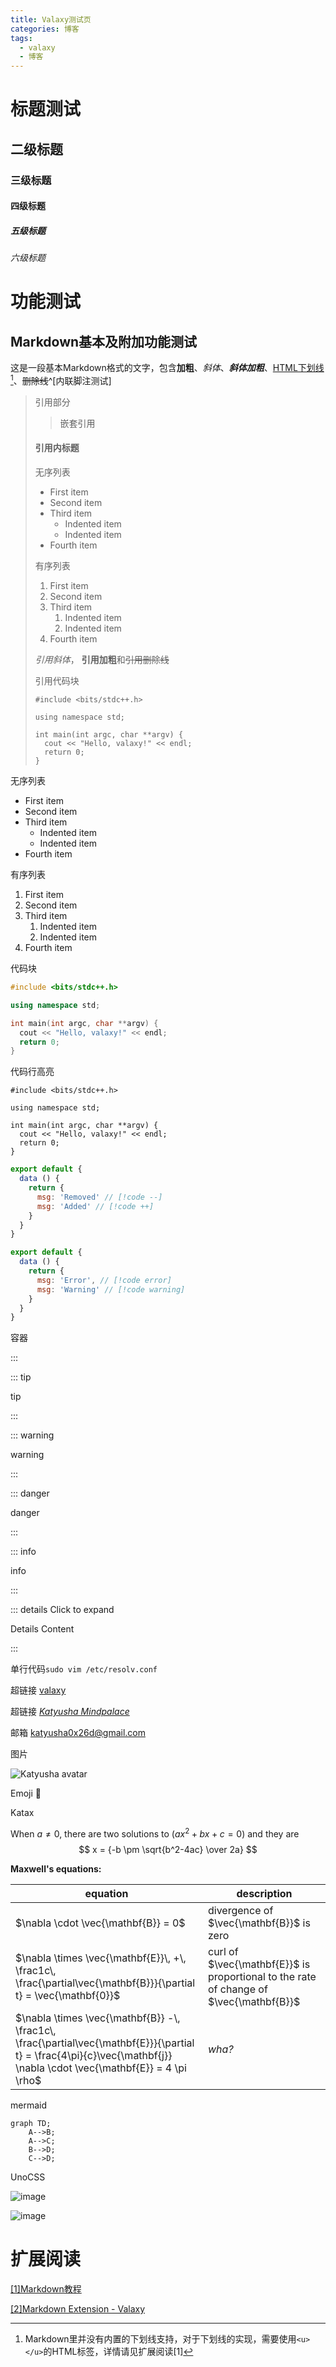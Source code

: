 ```yaml
---
title: Valaxy测试页
categories: 博客
tags:
  - valaxy
  - 博客
---
```


# 标题测试

## 二级标题

### 三级标题

#### 四级标题

##### 五级标题

###### 六级标题

# 功能测试

## Markdown基本及附加功能测试

这是一段基本Markdown格式的文字，包含**加粗**、*斜体*、***斜体加粗***、<u>HTML下划线</u>[^1]、~~删除线~~^[内联脚注测试]

[^1]: Markdown里并没有内置的下划线支持，对于下划线的实现，需要使用`<u></u>`的HTML标签，详情请见扩展阅读[1]

> 引用部分
>
>> 嵌套引用
>
> #### 引用内标题
>
> 无序列表
> 
> - First item
> - Second item
> - Third item
>     - Indented item
>     - Indented item
> - Fourth item
> 
> 有序列表
> 1. First item
> 2. Second item
> 3. Third item
>     1. Indented item
>     2. Indented item
> 4. Fourth item
>
>  *引用斜体*， **引用加粗**和~~引用删除线~~
>
> 引用代码块
> ```c++{6}
> #include <bits/stdc++.h>
> 
> using namespace std;
> 
> int main(int argc, char **argv) {
>   cout << "Hello, valaxy!" << endl;
>   return 0; 
> }
> ```

无序列表

- First item
- Second item
- Third item
    - Indented item
    - Indented item
- Fourth item

有序列表
1. First item
2. Second item
3. Third item
    1. Indented item
    2. Indented item
4. Fourth item

代码块
```c++
#include <bits/stdc++.h>

using namespace std;

int main(int argc, char **argv) {
  cout << "Hello, valaxy!" << endl;
  return 0; 
}
```

代码行高亮
```c++{6}
#include <bits/stdc++.h>

using namespace std;

int main(int argc, char **argv) {
  cout << "Hello, valaxy!" << endl;
  return 0; 
}
```

```js
export default {
  data () {
    return {
      msg: 'Removed' // [!code --]
      msg: 'Added' // [!code ++]
    }
  }
}
```

```js
export default {
  data () {
    return {
      msg: 'Error', // [!code error]
      msg: 'Warning' // [!code warning]
    }
  }
}
```

容器

:::

::: tip

tip

:::

::: warning

warning

:::

::: danger

danger

:::

::: info

info

:::

::: details Click to expand

Details Content

:::

单行代码`sudo vim /etc/resolv.conf`

超链接 [valaxy](https://valaxy.site/ "Valaxy official site")

超链接 *[Katyusha Mindpalace](https://katyusha.me/)*

邮箱 <katyusha0x26d@gmail.com>

图片

![Katyusha avatar](https://katyusha.me/katyusha.jpg "avatar")

Emoji :tada:

Katax

When $a \ne 0$, there are two solutions to $(ax^2 + bx + c = 0)$ and they are
$$ x = {-b \pm \sqrt{b^2-4ac} \over 2a} $$

**Maxwell's equations:**

| equation                                                                                                                                                                  | description                                                                            |
| ------------------------------------------------------------------------------------------------------------------------------------------------------------------------- | -------------------------------------------------------------------------------------- |
| $\nabla \cdot \vec{\mathbf{B}}  = 0$                                                                                                                                      | divergence of $\vec{\mathbf{B}}$ is zero                                               |
| $\nabla \times \vec{\mathbf{E}}\, +\, \frac1c\, \frac{\partial\vec{\mathbf{B}}}{\partial t}  = \vec{\mathbf{0}}$                                                          | curl of $\vec{\mathbf{E}}$ is proportional to the rate of change of $\vec{\mathbf{B}}$ |
| $\nabla \times \vec{\mathbf{B}} -\, \frac1c\, \frac{\partial\vec{\mathbf{E}}}{\partial t} = \frac{4\pi}{c}\vec{\mathbf{j}}    \nabla \cdot \vec{\mathbf{E}} = 4 \pi \rho$ | _wha?_                                                                                 |

mermaid

```mermaid
graph TD;
    A-->B;
    A-->C;
    B-->D;
    C-->D;
```

UnoCSS

<div class="flex flex-col">

<div class="flex grid-cols-2 justify-center items-center">

![image](https://cdn.yunyoujun.cn/img/bg/stars-timing-1.jpg)

![image](https://cdn.yunyoujun.cn/img/bg/astronaut.webp)

</div>

</div>

# 扩展阅读

[[1]Markdown教程](https://markdown.com.cn/)

[[2]Markdown Extension - Valaxy](https://valaxy.site/guide/markdown)
